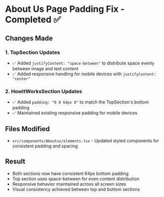 # About Us Page Padding Fix - Completed ✅

## Changes Made

### 1. TopSection Updates
- ✅ Added `justifyContent: "space-between"` to distribute space evenly between image and text content
- ✅ Added responsive handling for mobile devices with `justifyContent: "center"`

### 2. HowItWorksSection Updates
- ✅ Added `padding: "0 0 64px 0"` to match the TopSection's bottom padding
- ✅ Maintained existing responsive padding for mobile devices

## Files Modified
- `src/components/Aboutus/elements.tsx` - Updated styled components for consistent padding and spacing

## Result
- Both sections now have consistent 64px bottom padding
- Top section uses space-between for even content distribution
- Responsive behavior maintained across all screen sizes
- Visual consistency achieved between top and bottom sections

